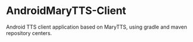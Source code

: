 # AndroidMaryTTS-Client
Android TTS client application based on MaryTTS, using gradle and maven repository centers.
